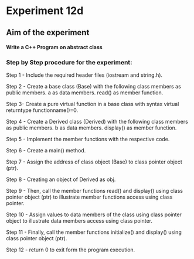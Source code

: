 # Experiment 12d
## Aim of the experiment
#### Write a C++ Program on abstract class
### Step by Step procedure for the experiment:

Step 1 - Include the required header files (iostream and string.h).

Step 2 - Create a base class (Base) with the following class members as public members.
a as data members.
read() as member function.

Step 3- Create a pure virtual function in a base class with syntax virtual returntype functionname()=0.

Step 4 - Create a Derived class (Derived) with the following class members as public members.
b as data members.
display() as member function.

Step 5 - Implement the member functions with the respective code.

Step 6 - Create a main() method. 

Step 7 - Assign the address of class object (Base) to class pointer object (ptr).

Step 8 - Creating an object of Derived as obj.

Step 9 - Then, call the member functions read() and display() using class pointer object (ptr) to illustrate member functions access using class pointer.

Step 10 - Assign values to data members of the class using class pointer object to illustrate data members access using class pointer.

Step 11 - Finally, call the member functions initialize() and display() using class pointer object (ptr).

Step 12 - return 0 to exit form the program execution.

